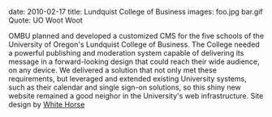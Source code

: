 date: 2010-02-17
title: Lundquist College of Business
images: foo.jpg
        bar.gif
Quote: UO Woot Woot

OMBU planned and developed a customized CMS for the five schools
of the University of Oregon's Lundquist College of Business.
The College needed a powerful publishing and moderation
system capable of delivering its message in a forward-looking
design that could reach their wide audience, on any device. We
delivered a solution that not only met these requirements, but
leveraged and extended existing University systems, such as their
calendar and single sign-on solutions, so this shiny new website
remained a good neighor in the University's web infrastructure. Site
design by [White Horse](http://www.whitehorse.com)
